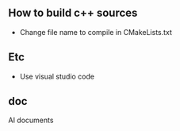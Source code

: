 ## How to build c++ sources
- Change file name to compile in CMakeLists.txt

## Etc
- Use visual studio code

## doc
AI documents

